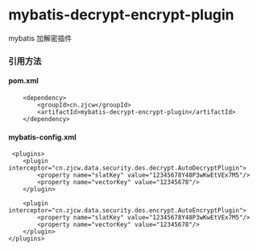 # mybatis-decrypt-encrypt-plugin
mybatis  加解密插件


### 引用方法

#### pom.xml

        <dependency>
            <groupId>cn.zjcw</groupId>
            <artifactId>mybatis-decrypt-encrypt-plugin</artifactId>
        </dependency>

#### mybatis-config.xml

     <plugins>
        <plugin interceptor="cn.zjcw.data.security.des.decrypt.AutoDecryptPlugin">
            <property name="slatKey" value="12345678Y48P3wKwEtVEx7M5"/>
            <property name="vectorKey" value="12345678"/>
        </plugin>

        <plugin interceptor="cn.zjcw.data.security.des.encrypt.AutoEncryptPlugin">
            <property name="slatKey" value="12345678Y48P3wKwEtVEx7M5"/>
            <property name="vectorKey" value="12345678"/>
        </plugin>
    </plugins>

